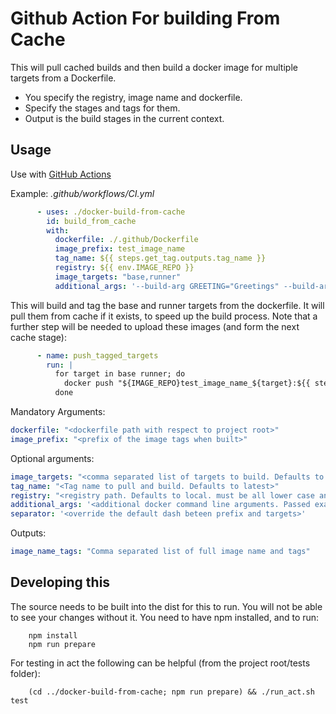 # Github Action For building From Cache

This will pull cached builds and then build a docker image for multiple targets
from a Dockerfile.

* You specify the registry, image name and dockerfile.
* Specify the stages and tags for them.
* Output is the build stages in the current context.

## Usage

Use with [GitHub Actions](https://github.com/features/actions)

Example: _.github/workflows/CI.yml_

```yaml
      - uses: ./docker-build-from-cache
        id: build_from_cache
        with:
          dockerfile: ./.github/Dockerfile
          image_prefix: test_image_name
          tag_name: ${{ steps.get_tag.outputs.tag_name }}
          registry: ${{ env.IMAGE_REPO }}
          image_targets: "base,runner"
          additional_args: '--build-arg GREETING="Greetings" --build-arg ADDRESSEE="Github Actions"'
```

This will build and tag the base and runner targets from the dockerfile.
It will pull them from cache if it exists, to speed up the build process.
Note that a further step will be needed to upload these images
(and form the next cache stage):

```yaml
      - name: push_tagged_targets
        run: |
          for target in base runner; do
            docker push "${IMAGE_REPO}test_image_name_${target}:${{ steps.get_tag.outputs.tag_name }}"
          done
```

Mandatory Arguments:

```yaml
dockerfile: "<dockerfile path with respect to project root>"
image_prefix: "<prefix of the image tags when built>"
```

Optional arguments:

```yaml
image_targets: "<comma separated list of targets to build. Defaults to none - a single stage build>"
tag_name: "<Tag name to pull and build. Defaults to latest>"
registry: "<registry path. Defaults to local. must be all lower case and end in '/'>"
additional_args: '<additional docker command line arguments. Passed exactly to each docker build operation>'
separator: '<override the default dash beteen prefix and targets>'
```

Outputs:

```yaml
image_name_tags: "Comma separated list of full image name and tags"
```

## Developing this

The source needs to be built into the dist for this to run. You will not be able
to see your changes without it.
You need to have npm installed, and to run:

```shell
    npm install
    npm run prepare
```

For testing in act the following can be helpful (from the project root/tests folder):

```shell
    (cd ../docker-build-from-cache; npm run prepare) && ./run_act.sh test
```
